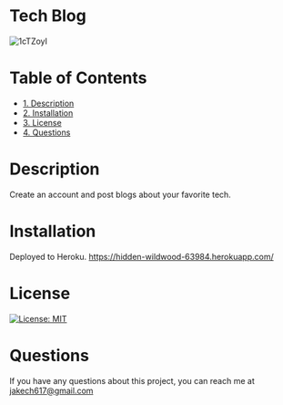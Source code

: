 # Tech Blog
![1cTZoyI](https://user-images.githubusercontent.com/74689981/119918919-524fcc80-bf37-11eb-85ba-29f4fb2552d3.png)


# Table of Contents
* [1. Description](#description)
* [2. Installation](#installation)
* [3. License](#license)
* [4. Questions](#questions)

# Description
Create an account and post blogs about your favorite tech.

# Installation
Deployed to Heroku. https://hidden-wildwood-63984.herokuapp.com/

# License
[![License: MIT](https://img.shields.io/badge/License-MIT-yellow.svg)](https://opensource.org/licenses/MIT)

# Questions
If you have any questions about this project, you can reach me at jakech617@gmail.com

